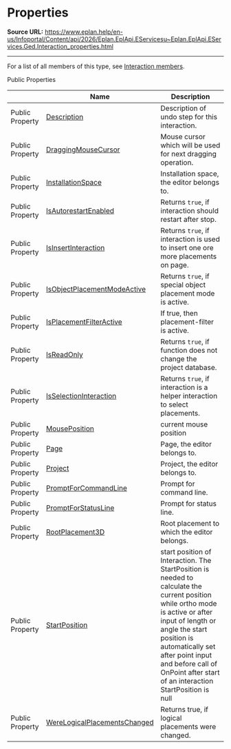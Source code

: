 # Properties

**Source URL:** https://www.eplan.help/en-us/Infoportal/Content/api/2026/Eplan.EplApi.EServicesu~Eplan.EplApi.EServices.Ged.Interaction_properties.html

---

For a list of all members of this type, see [Interaction members](Eplan.EplApi.EServicesu~Eplan.EplApi.EServices.Ged.Interaction_members.html).

Public Properties

|  | Name | Description |
| --- | --- | --- |
| Public Property | [Description](Eplan.EplApi.EServicesu~Eplan.EplApi.EServices.Ged.Interaction~Description.html) | Description of undo step for this interaction. |
| Public Property | [DraggingMouseCursor](Eplan.EplApi.EServicesu~Eplan.EplApi.EServices.Ged.Interaction~DraggingMouseCursor.html) | Mouse cursor which will be used for next dragging operation. |
| Public Property | [InstallationSpace](Eplan.EplApi.EServicesu~Eplan.EplApi.EServices.Ged.Interaction~InstallationSpace.html) | Installation space, the editor belongs to. |
| Public Property | [IsAutorestartEnabled](Eplan.EplApi.EServicesu~Eplan.EplApi.EServices.Ged.Interaction~IsAutorestartEnabled.html) | Returns `true`, if interaction should restart after stop. |
| Public Property | [IsInsertInteraction](Eplan.EplApi.EServicesu~Eplan.EplApi.EServices.Ged.Interaction~IsInsertInteraction.html) | Returns `true`, if interaction is used to insert one ore more placements on page. |
| Public Property | [IsObjectPlacementModeActive](Eplan.EplApi.EServicesu~Eplan.EplApi.EServices.Ged.Interaction~IsObjectPlacementModeActive.html) | Returns `true`, if special object placement mode is active. |
| Public Property | [IsPlacementFilterActive](Eplan.EplApi.EServicesu~Eplan.EplApi.EServices.Ged.Interaction~IsPlacementFilterActive.html) | If true, then placement-filter is active. |
| Public Property | [IsReadOnly](Eplan.EplApi.EServicesu~Eplan.EplApi.EServices.Ged.Interaction~IsReadOnly.html) | Returns `true`, if function does not change the project database. |
| Public Property | [IsSelectionInteraction](Eplan.EplApi.EServicesu~Eplan.EplApi.EServices.Ged.Interaction~IsSelectionInteraction.html) | Returns `true`, if interaction is a helper interaction to select placements. |
| Public Property | [MousePosition](Eplan.EplApi.EServicesu~Eplan.EplApi.EServices.Ged.Interaction~MousePosition.html) | current mouse position |
| Public Property | [Page](Eplan.EplApi.EServicesu~Eplan.EplApi.EServices.Ged.Interaction~Page.html) | Page, the editor belongs to. |
| Public Property | [Project](Eplan.EplApi.EServicesu~Eplan.EplApi.EServices.Ged.Interaction~Project.html) | Project, the editor belongs to. |
| Public Property | [PromptForCommandLine](Eplan.EplApi.EServicesu~Eplan.EplApi.EServices.Ged.Interaction~PromptForCommandLine.html) | Prompt for command line. |
| Public Property | [PromptForStatusLine](Eplan.EplApi.EServicesu~Eplan.EplApi.EServices.Ged.Interaction~PromptForStatusLine.html) | Prompt for status line. |
| Public Property | [RootPlacement3D](Eplan.EplApi.EServicesu~Eplan.EplApi.EServices.Ged.Interaction~RootPlacement3D.html) | Root placement to which the editor belongs. |
| Public Property | [StartPosition](Eplan.EplApi.EServicesu~Eplan.EplApi.EServices.Ged.Interaction~StartPosition.html) | start position of Interaction. The StartPosition is needed to calculate the current position while ortho mode is active or after input of length or angle the start position is automatically set after point input and before call of OnPoint after start of an interaction StartPosition is null |
| Public Property | [WereLogicalPlacementsChanged](Eplan.EplApi.EServicesu~Eplan.EplApi.EServices.Ged.Interaction~WereLogicalPlacementsChanged.html) | Returns true, if logical placements were changed. |


